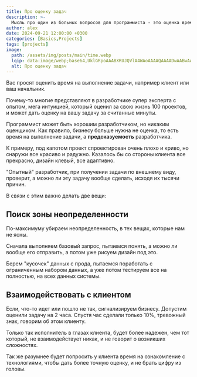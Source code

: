 ```yaml
---
title: Про оценку задач
description: >-
  Мысль про один из больных вопросов для программиста - это оценка времени на выполнение задач
author: alex
date: 2024-09-21 12:00:00 +0300
categories: [Basics,Projects]
tags: [projects]
image:
  path: /assets/img/posts/main/time.webp
  lqip: data:image/webp;base64,UklGRpoAAABXRUJQVlA4WAoAAAAQAAAADwAABwAAQUxQSDIAAAARL0AmbZurmr57yyIiqE8oiG0bejIYEQTgqiDA9vqnsUSI6H+oAERp2HZ65qP/VIAWAFZQOCBCAAAA8AEAnQEqEAAIAAVAfCWkAALp8sF8rgRgAP7o9FDvMCkMde9PK7euH5M1m6VWoDXf2FkP3BqV0ZYbO6NA/VFIAAAA
  alt: Про оценку задач
---
```


Вас просят оценить время на выполнение задачи, например клиент или ваш начальник.

Почему-то многие представляют в разработчике супер эксперта с опытом, мега интуицией, который оценил за свою жизнь 100 проектов, и может дать оценку на вашу задачу за считанные минуты.

Программист может быть хорошим разработчиком, но никаким оценщиком. Как правило, бизнесу больше нужна не оценка, то есть время на выполнение задачи, а **предсказуемость** разработчика.

К примеру, под капотом проект спроектирован очень плохо и криво, но снаружи все красиво и радужно.
Казалось бы со стороны клиента все прекрасно, дизайн клевый, все адаптивно.

"Опытный" разработчик, при получении задачи по внешнему виду, проверит, а можно ли эту задачу вообще сделать, исходя их тысячи причин.
 
В связи с этим важно делать две вещи:

## Поиск зоны неопределенности

По-максимуму убираем неопределенность, в тех вещах, которые нам не ясны.

Сначала выполняем базовый запрос, пытаемся понять, а можно ли вообще его отправить, а потом уже рисуем дизайн под это.

Берем "кусочек" данных с прода, пытаемся поработать с ограниченным набором данных, а уже потом тестируем все на полностью, на всех данных системы.

## Взаимодействовать с клиентом

Если, что-то идет или пошло не так, сигнализируем бизнесу. Допустим оценили задачу на 2 часа. Спустя час сделали только 10%, тревожный знак, говорим об этом клиенту.

Только так исполнитель в глазах клиента, будет более надежен, чем тот который, не взаимодействует никак, и не говорит о возникших сложностях. 

Так же разумнее будет попросить у клиента время на ознакомление с технологиями, чтобы дать более точную оценку, и не брать цифру из головы.
